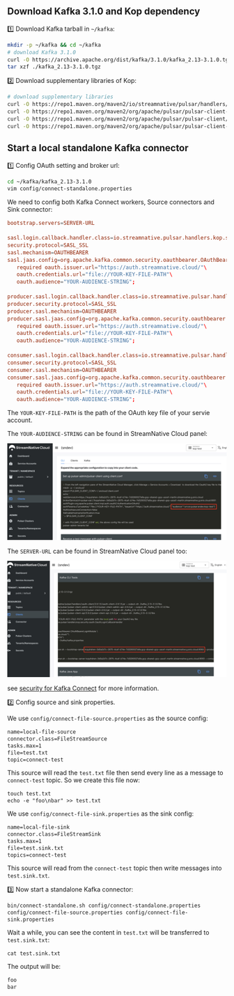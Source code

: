 ## Download Kafka 3.1.0 and Kop dependency

1️⃣ Download Kafka tarball in `~/kafka`:

```bash
mkdir -p ~/kafka && cd ~/kafka
# download Kafka 3.1.0
curl -O https://archive.apache.org/dist/kafka/3.1.0/kafka_2.13-3.1.0.tgz
tar xzf ./kafka_2.13-3.1.0.tgz
```

2️⃣ Download supplementary libraries of Kop:

```bash
# download supplementary libraries
curl -O https://repo1.maven.org/maven2/io/streamnative/pulsar/handlers/oauth-client/2.9.1.5/oauth-client-2.9.1.5.jar --output-dir ./kafka_2.13-3.1.0/libs
curl -O https://repo1.maven.org/maven2/org/apache/pulsar/pulsar-client-admin-api/2.9.2/pulsar-client-admin-api-2.9.2.jar --output-dir ./kafka_2.13-3.1.0/libs
curl -O https://repo1.maven.org/maven2/org/apache/pulsar/pulsar-client/2.9.2/pulsar-client-2.9.2.jar --output-dir ./kafka_2.13-3.1.0/libs
curl -O https://repo1.maven.org/maven2/org/apache/pulsar/pulsar-client-api/2.9.2/pulsar-client-api-2.9.2.jar --output-dir ./kafka_2.13-3.1.0/libs
```

## Start a local standalone Kafka connector

1️⃣ Config OAuth setting and broker url:

```bash
cd ~/kafka/kafka_2.13-3.1.0
vim config/connect-standalone.properties
```

We need to config both Kafka Connect workers, Source connectors and Sink connector:

```conf
bootstrap.servers=SERVER-URL

sasl.login.callback.handler.class=io.streamnative.pulsar.handlers.kop.security.oauth.OauthLoginCallbackHandler
security.protocol=SASL_SSL
sasl.mechanism=OAUTHBEARER
sasl.jaas.config=org.apache.kafka.common.security.oauthbearer.OAuthBearerLoginModule \
   required oauth.issuer.url="https://auth.streamnative.cloud/"\
   oauth.credentials.url="file://YOUR-KEY-FILE-PATH"\
   oauth.audience="YOUR-AUDIENCE-STRING";

producer.sasl.login.callback.handler.class=io.streamnative.pulsar.handlers.kop.security.oauth.OauthLoginCallbackHandler
producer.security.protocol=SASL_SSL
producer.sasl.mechanism=OAUTHBEARER
producer.sasl.jaas.config=org.apache.kafka.common.security.oauthbearer.OAuthBearerLoginModule \
   required oauth.issuer.url="https://auth.streamnative.cloud/"\
   oauth.credentials.url="file://YOUR-KEY-FILE-PATH"\
   oauth.audience="YOUR-AUDIENCE-STRING";

consumer.sasl.login.callback.handler.class=io.streamnative.pulsar.handlers.kop.security.oauth.OauthLoginCallbackHandler
consumer.security.protocol=SASL_SSL
consumer.sasl.mechanism=OAUTHBEARER
consumer.sasl.jaas.config=org.apache.kafka.common.security.oauthbearer.OAuthBearerLoginModule \
   required oauth.issuer.url="https://auth.streamnative.cloud/"\
   oauth.credentials.url="file://YOUR-KEY-FILE-PATH"\
   oauth.audience="YOUR-AUDIENCE-STRING";
```

The `YOUR-KEY-FILE-PATH` is the path of the OAuth key file of your servie account.

The `YOUR-AUDIENCE-STRING` can be found in StreamNative Cloud panel:

![](./images/audience.jpg)

The `SERVER-URL` can be found in StreamNative Cloud panel too:

![](./images/broker-url.jpg)

see [security for Kafka Connect](https://docs.confluent.io/platform/current/kafka/authentication_sasl/authentication_sasl_scram.html#kconnect-long) for more information.

2️⃣ Config source and sink properties.

We use `config/connect-file-source.properties` as the source config:

```properties
name=local-file-source
connector.class=FileStreamSource
tasks.max=1
file=test.txt
topic=connect-test
```

This source will read the `test.txt` file then send every line as a message to `connect-test` topic. So we create this file now:

```shell
touch test.txt
echo -e "foo\nbar" >> test.txt
```

We use `config/connect-file-sink.properties` as the sink config:

```properties
name=local-file-sink
connector.class=FileStreamSink
tasks.max=1
file=test.sink.txt
topics=connect-test
```

This source will read from the `connect-test` topic then write messages into `test.sink.txt`.

3️⃣ Now start a standalone Kafka connector:

```shell
bin/connect-standalone.sh config/connect-standalone.properties config/connect-file-source.properties config/connect-file-sink.properties
```

Wait a while, you can see the content in `test.txt` will be transferred to `test.sink.txt`:

```shell
cat test.sink.txt
```

The output will be:

```text
foo
bar
```

